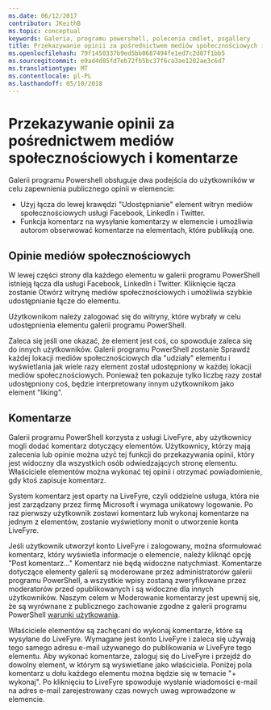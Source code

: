 ```yaml
---
ms.date: 06/12/2017
contributor: JKeithB
ms.topic: conceptual
keywords: Galeria, programu powershell, polecenia cmdlet, psgallery
title: Przekazywanie opinii za pośrednictwem mediów społecznościowych i komentarze
ms.openlocfilehash: 79f1450337b9ed5bb0687494fe1ed7c2d87f1bb5
ms.sourcegitcommit: e9ad4d85fd7eb72fb5bc37f6ca3ae1282ae3c6d7
ms.translationtype: MT
ms.contentlocale: pl-PL
ms.lasthandoff: 05/10/2018
---
```

# <a name="providing-feedback-via-social-media-or-comments"></a>Przekazywanie opinii za pośrednictwem mediów społecznościowych i komentarze

Galerii programu Powershell obsługuje dwa podejścia do użytkowników w celu zapewnienia publicznego opinii w elemencie:

- Użyj łącza do lewej krawędzi "Udostępnianie" element witryn mediów społecznościowych usługi Facebook, LinkedIn i Twitter.
- Funkcja komentarz na wysyłanie komentarzy w elemencie i umożliwia autorom obserwować komentarze na elementach, które publikują one.

## <a name="social-media-feedback"></a>Opinie mediów społecznościowych

W lewej części strony dla każdego elementu w galerii programu PowerShell istnieją łącza dla usługi Facebook, LinkedIn i Twitter.
Kliknięcie łącza zostanie Otwórz witrynę mediów społecznościowych i umożliwia szybkie udostępnianie łącze do elementu.

Użytkownikom należy zalogować się do witryny, które wybrały w celu udostępnienia elementu galerii programu PowerShell.

Zaleca się jeśli one okazać, że element jest coś, co spowoduje zaleca się do innych użytkowników.
Galerii programu PowerShell zostanie Sprawdź każdej lokacji mediów społecznościowych dla "udziały" elementu i wyświetlania jak wiele razy element został udostępniony w każdej lokacji mediów społecznościowych.
Ponieważ ten pokazuje tylko liczbę razy został udostępniony coś, będzie interpretowany innym użytkownikom jako element "liking".


## <a name="comments"></a>Komentarze

Galerii programu PowerShell korzysta z usługi LiveFyre, aby użytkownicy mogli dodać komentarz dotyczący elementów.
Użytkownicy, którzy mają zalecenia lub opinie można użyć tej funkcji do przekazywania opinii, który jest widoczny dla wszystkich osób odwiedzających stronę elementu.
Właściciele elementów można wykonać tej opinii i otrzymać powiadomienie, gdy ktoś zapisuje komentarz.

System komentarz jest oparty na LiveFyre, czyli oddzielne usługa, która nie jest zarządzany przez firmę Microsoft i wymaga unikatowy logowanie.
Po raz pierwszy użytkownik zostawi komentarz lub wykonaj komentarze na jednym z elementów, zostanie wyświetlony monit o utworzenie konta LiveFyre.

Jeśli użytkownik utworzył konto LiveFyre i zalogowany, można sformułować komentarz, który wyświetla informacje o elemencie, należy kliknąć opcję "Post komentarz..." Komentarz nie będą widoczne natychmiast.
Komentarze dotyczące elementy galerii są moderowane przez administratorów galerii programu PowerShell, a wszystkie wpisy zostaną zweryfikowane przez moderatorów przed opublikowanych i są widoczne dla innych użytkowników.
Naszym celem w Moderowanie komentarzy jest upewnij się, że są wyrównane z publicznego zachowanie zgodne z galerii programu PowerShell [warunki użytkowania](https://www.powershellgallery.com/policies/Terms).

Właściciele elementów są zachęcani do wykonaj komentarze, które są wysyłane do LiveFyre.
Wymagane jest konto LiveFyre i zaleca się używają tego samego adresu e-mail używanego do publikowania w LiveFyre tego elementu.
Aby wykonać komentarze, zaloguj się do LiveFyre i przejdź do dowolny element, w którym są wyświetlane jako właściciela.
Poniżej pola komentarz u dołu każdego elementu można będzie się w temacie "+ wykonaj".
Po kliknięciu to LiveFyre spowoduje wysłanie wiadomości e-mail na adres e-mail zarejestrowany czas nowych uwag wprowadzone w elemencie.